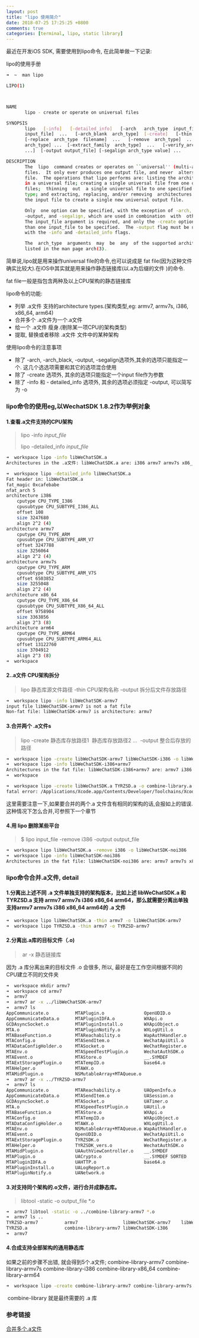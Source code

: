 ```yaml
---
layout: post
title: "lipo 使用简介"
date: 2018-07-25 17:25:25 +0800
comments: true
categories: [terminal, lipo, static library]
---
```


最近在开发iOS SDK, 需要使用到lipo命令, 在此简单做一下记录:

lipo的使用手册

``` bash
➜  ~  man lipo

LIPO(1)                                                                     LIPO(1)



NAME
       lipo - create or operate on universal files

SYNOPSIS
       lipo   [-info]   [-detailed_info]   [-arch   arch_type  input_file]  ...   [
       input_file]  ...   [-arch_blank  arch_type]  [-create]   [-thin   arch_type]
       [-replace  arch_type  filename]  ...   [-remove  arch_type]  ...lio   [-extract
       arch_type] ...  [-extract_family  arch_type]  ...   [-verify_arch  arch_type
       ...]  [-output output_file] [-segalign arch_type value] ...

DESCRIPTION
       The  lipo  command creates or operates on ``universal'' (multi-architecture)
       files.  It only ever produces one output file, and never  alters  the  input
       file.  The operations that lipo performs are: listing the architecture types
       in a universal file; creating a single universal file from one or more input
       files;  thinning  out  a single universal file to one specified architecture
       type; and extracting, replacing, and/or removing  architectures  types  from
       the input file to create a single new universal output file.

       Only  one option can be specified, with the exception of -arch, -arch_blank,
       -output, and -segalign, which are used in combination  with  other  options.
       The input_file argument is required, and only the -create option allows more
       than one input_file to be specified.  The -output flag must be used,  except
       with the -info and -detailed_info flags.

       The  arch_type  arguments  may  be  any  of the supported architecture names
       listed in the man page arch(3).


```

简单说,lipo就是用来操作universal file的命令,也可以说成是 fat file(因为这种文件确实比较大).在iOS中其实就是用来操作静态链接库(以.a为后缀的文件 )的命令.

fat file一般是指包含两种及以上CPU架构的静态链接库

lipo命令的功能:

* 列举 .a文件 支持的architecture types.(架构类型,eg: armv7, armv7s, i386, x86_64, arm64)
* 合并多个 .a文件为一个.a文件
* 给一个 .a文件 瘦身.(剔除某一项CPU的架构类型)
* 提取, 替换或者移除 .a文件 文件中的某种架构

使用lipo命令的注意事项

* 除了 -arch, -arch_black, -output, -segalign选项外,其余的选项只能指定一个. 这几个选选项需要和其它的选项混合使用
* 除了 -create 选项外, 其余的选项只能指定一个input file作为参数
* 除了 -info 和 - detailed_info 选项外, 其余的选项必须指定 -output, 可以简写为 -o

### lipo命令的使用eg,以WechatSDK 1.8.2作为举例对象

#### 1.查看.a文件支持的CPU架构

> lipo -info *input_file*
>
> lipo -detailed_info *input_file*

~~~ bash
➜  workspace lipo -info libWeChatSDK.a 
Architectures in the .a文件: libWeChatSDK.a are: i386 armv7 armv7s x86_64 arm64 

➜  workspace lipo -detailed_info libWeChatSDK.a
Fat header in: libWeChatSDK.a
fat_magic 0xcafebabe
nfat_arch 5
architecture i386
    cputype CPU_TYPE_I386
    cpusubtype CPU_SUBTYPE_I386_ALL
    offset 108
    size 3247680
    align 2^2 (4)
architecture armv7
    cputype CPU_TYPE_ARM
    cpusubtype CPU_SUBTYPE_ARM_V7
    offset 3247788
    size 3256064
    align 2^2 (4)
architecture armv7s
    cputype CPU_TYPE_ARM
    cpusubtype CPU_SUBTYPE_ARM_V7S
    offset 6503852
    size 3255048
    align 2^2 (4)
architecture x86_64
    cputype CPU_TYPE_X86_64
    cpusubtype CPU_SUBTYPE_X86_64_ALL
    offset 9758904
    size 3363856
    align 2^3 (8)
architecture arm64
    cputype CPU_TYPE_ARM64
    cpusubtype CPU_SUBTYPE_ARM64_ALL
    offset 13122760
    size 3704912
    align 2^3 (8)
➜  workspace 
~~~

#### 2..a文件 CPU架构拆分

> lipo 静态库源文件路径 -thin CPU架构名称 -output 拆分后文件存放路径

```bash
➜  workspace lipo -info libWeChatSDK-armv7 
input file libWeChatSDK-armv7 is not a fat file
Non-fat file: libWeChatSDK-armv7 is architecture: armv7

```



#### 3.合并两个 .a文件s

> lipo -create 静态库存放路径1  静态库存放路径2 ...  -output 整合后存放的路径

``` bash
➜  workspace lipo -create libWeChatSDK-armv7 libWeChatSDK-i386 -o libWeChatSDK-i386+armv7
➜  workspace lipo -info libWeChatSDK-i386+armv7 
Architectures in the fat file: libWeChatSDK-i386+armv7 are: armv7 i386 
➜  workspace 

➜  workspace lipo -create libWeChatSDK.a TYRZSD.a -o combine-library.a
fatal error: /Applications/Xcode.app/Contents/Developer/Toolchains/XcodeDefault.xctoolchain/usr/bin/lipo: libWeChatSDK.a and TYRZSD.a have the same architectures (i386) and can't be in the same fat output file
```

这里需要注意一下,如果要合并的两个.a 文件含有相同的架构的话,会报如上的错误. 这种情况下怎么合并,可参照下一个章节

#### 4.用 lipo 删除某些平台  

> $ lipo input_file -remove i386 -output output_file

``` bash
➜  workspace lipo libWeChatSDK.a -remove i386 -o libWeChatSDK-noi386
➜  workspace lipo -info libWeChatSDK-noi386 
Architectures in the fat file: libWeChatSDK-noi386 are: armv7 armv7s x86_64 arm64 
```



### lipo命令合并.a文件, detail

#### 1.分离出上述不同 .a 文件单独支持的架构版本，比如上述 libWeChatSDK.a 和 TYRZSD.a 支持 armv7 armv7s i386 x86_64 arm64，那么就需要分离出单独支持armv7 armv7s i386 x86_64 arm64的 .a 文件

``` bash
➜  workspace lipo libWeChatSDK.a -thin armv7 -o libWeChatSDK-armv7
➜  workspace lipo TYRZSD.a -thin armv7 -o TYRZSD-armv7
```

#### 2.分离出.a库的目标文件（.o)

>  ar -x 静态链接库

因为 .a 库分离出来的目标文件 .o  会很多, 所以, 最好是在工作空间根据不同的CPU建立不同的文件夹

``` bash
➜  workspace mkdir armv7
➜  workspace cd armv7 
➜  armv7 
➜  armv7 ar -x ../libWeChatSDK-armv7 
➜  armv7 ls
AppCommunicate.o          MTAPlugin.o               OpenUDID.o
AppCommunicateData.o      MTAPluginIDFA.o           WXApi.o
GCDAsyncSocket.o          MTAPluginInstall.o        WXApiObject.o
MTA.o                     MTAPluginNotify.o         WXLogUtil.o
MTABaseFunction.o         MTAReachability.o         WapAuthHandler.o
MTAConfig.o               MTASendItem.o             WeChatApiUtil.o
MTADataConfigHolder.o     MTASocket.o               WeChatRegister.o
MTAEnv.o                  MTASpeedTestPlugin.o      WechatAuthSDK.o
MTAEvent.o                MTAStore.o                __.SYMDEF
MTAExtStoragePlugin.o     MTATempID.o               base64.o
MTAHelper.o               MTAWX.o
MTAMidPlugin.o            NSMutableArray+MTAQueue.o
➜  armv7 ar -x ../TYRZSD-armv7 
➜  armv7 ls
AppCommunicate.o          MTAReachability.o         UAOpenInfo.o
AppCommunicateData.o      MTASendItem.o             UASession.o
GCDAsyncSocket.o          MTASocket.o               UATimer.o
MTA.o                     MTASpeedTestPlugin.o      UAUtil.o
MTABaseFunction.o         MTAStore.o                WXApi.o
MTAConfig.o               MTATempID.o               WXApiObject.o
MTADataConfigHolder.o     MTAWX.o                   WXLogUtil.o
MTAEnv.o                  NSMutableArray+MTAQueue.o WapAuthHandler.o
MTAEvent.o                OpenUDID.o                WeChatApiUtil.o
MTAExtStoragePlugin.o     TYRZSDK.o                 WeChatRegister.o
MTAHelper.o               TYRZSDK_vers.o            WechatAuthSDK.o
MTAMidPlugin.o            UAAuthViewController.o    __.SYMDEF
MTAPlugin.o               UACrypto.o                __.SYMDEF SORTED
MTAPluginIDFA.o           UAHTTP.o                  base64.o
MTAPluginInstall.o        UALogReport.o
MTAPluginNotify.o         UANetwork.o
```

#### 3.对支持同个架构的.o文件，进行合并成静态库。

> libtool -static -o output_file *.o  

``` bash
➜  armv7 libtool -static -o ../combine-library-armv7 *.o
➜  armv7 ls ..
TYRZSD-armv7          armv7                 libWeChatSDK-armv7    libWeChatSDK.a
TYRZSD.a              combine-library-armv7 libWeChatSDK-i386
➜  armv7 
```

#### 4.合成支持全部架构的通用静态库

如果之前的步骤不出错, 就会得到5个.a文件; combine-library-armv7 combine-library-armv7s combine-library-i386 combine-library-x86_64 combine-library-arm64

``` bash
➜  workspace lipo -create combine-library-armv7 combine-library-armv7s combine-library-i386 combine-library-x86_64 combine-library-arm64 -o combine-library
```

​    combine-library 就是最终需要的 .a 库



### 参考链接

[合并多个.a文件](https://blog.csdn.net/qq_26968709/article/details/51164104)
